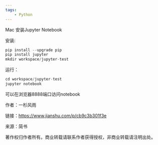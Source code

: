 ```yaml
---
tags:
    - Python
---
```


Mac 安装Jupyter Notebook

安装:

```javascript
pip install --upgrade pip
pip install jupyter
mkdir workspace/jupyter-test

```



运行：

```javascript
cd workspace/jupyter-test
jupyter notebook

```



可以在浏览器8888端口访问notebook





作者：一杉风雨

链接：https://www.jianshu.com/p/cb9c3b301f3e

来源：简书

著作权归作者所有。商业转载请联系作者获得授权，非商业转载请注明出处。

